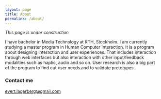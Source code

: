```yaml
---
layout: page
title: About
permalink: /about/
---
```


*This page is under construction*

I have bachelor in Media Technology at KTH, Stockholm. I am currently studying a master program in
Human Computer Interaction. It is a program about designing interaction and user experiences. That includes interaction through web interfaces but also interaction with other input/feedback modalities such as haptic, audio and so on. User research is also a big part of the program to find out user needs and to validate prototypes.

### Contact me

[evert.lagerberg@gmail.com](mailto:evert.lagerberg@gmail.com)